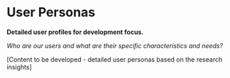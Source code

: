 # User Personas

**Detailed user profiles for development focus.**

*Who are our users and what are their specific characteristics and needs?*

[Content to be developed - detailed user personas based on the research insights]